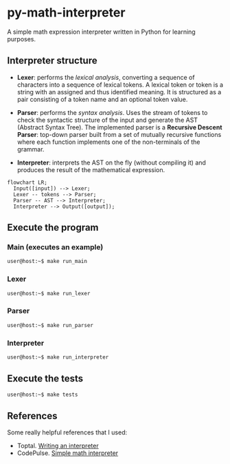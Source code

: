 # py-math-interpreter
A simple math expression interpreter written in Python for learning purposes.

## Interpreter structure
- **Lexer**: performs the *lexical analysis*, converting a sequence of characters into a sequence of lexical tokens. A lexical token or token is a string with an assigned and thus identified meaning. It is structured as a pair consisting of a token name and an optional token value.

- **Parser**: performs the *syntax analysis*. Uses the stream of tokens to check the syntactic structure of the input and generate the AST (Abstract Syntax Tree). The implemented parser is a **Recursive Descent Parser**: top-down parser built from a set of mutually recursive functions where each function implements one of the non-terminals of the grammar.

- **Interpreter**: interprets the AST on the fly (without compiling it) and produces the result of the mathematical expression.

```mermaid
flowchart LR;
  Input([input]) --> Lexer;
  Lexer -- tokens --> Parser;
  Parser -- AST --> Interpreter;
  Interpreter --> Output([output]);
```

## Execute the program
### Main (executes an example)
```bash
user@host:~$ make run_main
```

### Lexer
```bash
user@host:~$ make run_lexer
```

### Parser
```bash
user@host:~$ make run_parser
```

### Interpreter
```bash
user@host:~$ make run_interpreter
```

## Execute the tests
```bash
user@host:~$ make tests
```

## References
Some really helpful references that I used:
- Toptal. [Writing an interpreter](https://www.toptal.com/scala/writing-an-interpreter)
- CodePulse. [Simple math interpreter](https://www.youtube.com/playlist?list=PLZQftyCk7_Sdu5BFaXB_jLeJ9C78si5_3)
